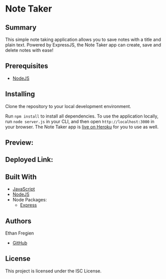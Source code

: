 # Note Taker

## Summary
This simple note taking application allows you to save notes with a title and plain text. Powered by ExpressJS, the Note Taker app can create, save and delete notes with ease!

## Prerequisites
* [NodeJS](https://nodejs.org/)

## Installing

Clone the repository to your local development environment.

Run `npm install` to install all dependencies. To use the application locally, run `node server.js` in your CLI, and then open `http://localhost:3000` in your browser. The Note Taker app is [live on Heroku]() for you to use as well.

## Preview:


## Deployed Link:


## Built With
* [JavaScript](https://developer.mozilla.org/en-US/docs/Web/JavaScript)
* [NodeJS](https://nodejs.org/)
* Node Packages:
    * [Express](https://www.npmjs.com/package/express)

## Authors
Ethan Fregien
* [GitHub](https://github.com/ethanfregien2233)

## License
This project is licensed under the ISC License.